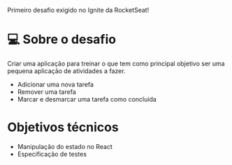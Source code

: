 Primeiro desafio exigido no Ignite da RocketSeat!

# 💻 Sobre o desafio

Criar uma aplicação para treinar o que tem como principal objetivo ser uma pequena aplicação de atividades a fazer.

- Adicionar uma nova tarefa
- Remover uma tarefa
- Marcar e desmarcar uma tarefa como concluída

# Objetivos técnicos

 - Manipulação do estado no React
 - Especificação de testes

